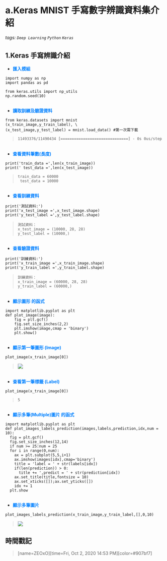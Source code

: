 # a.Keras MNIST 手寫數字辨識資料集介紹

###### tags: `Deep Learning` `Python` `Keras` 

## 1.Keras 手寫辨識介紹

* <font color="#0080FF">**匯入模組**</font>

```python=+
import numpy as np
import pandas as pd

from keras.utils import np_utils
np.random.seed(10)
```
##
* <font color="#0080FF">**讀取訓練及驗證資料**</font>

```python=+
from keras.datasets import mnist
(x_train_image,y_train_label), \
(x_test_image,y_test_label) = mnist.load_data() #第一次需下載
```

> ```11493376/11490434 [==============================] - 0s 0us/step```
##
* <font color="#0080FF">**查看資料筆數(長度)**</font>

```python=+
print('train_data =',len(x_train_image))
print(' test_data =',len(x_test_image))
```

> ```train_data = 60000```</br>
> ``` test_data = 10000```</br>
##
* <font color="#0080FF">**查看訓練資料**</font>

```python=+
print('測試資料:')
print('x_test_image =',x_test_image.shape)
print('y_test_label =',y_test_label.shape)
```

> ```測試資料：```</br>
> ```x_test_image = (10000, 28, 28)```</br>
> ```y_test_label = (10000,)```
##
* <font color="#0080FF">**查看驗證資料**</font>

```python=+
print('訓練資料:')
print('x_train_image =',x_train_image.shape)
print('y_train_label =',y_train_label.shape)
```

> ```訓練資料：```</br>
> ```x_train_image = (60000, 28, 28)```</br>
> ```y_train_label = (60000,)```
##
* <font color="#0080FF">**顯示圖形 的函式**</font>

```python=+
import matplotlib.pyplot as plt
def plot_image(image):
    fig = plt.gcf()
    fig.set_size_inches(2,2)
    plt.imshow(image,cmap = 'binary')
    plt.show()
```
##
* <font color="#0080FF">**顯示第一筆圖形 (Image)**</font>

```python=+
plot_image(x_train_image[0])
```

> ![](https://i.imgur.com/6p5Nbsb.png)
##
* <font color="#0080FF">**查看第一筆標籤 (Label)**</font>

```python=+
plot_image(x_train_image[0])
```

> ```5```
##
* <font color="#0080FF">**顯示多筆(Multiple)圖片 的函式**</font>

```python=+
import matplotlib.pyplot as plt
def plot_images_labels_prediction(images,labels,prediction,idx,num = 10):
  fig = plt.gcf()
  fig.set_size_inches(12,14)
  if num >= 25:num = 25
  for i in range(0,num):
    ax = plt.subplot(5,5,i+1)
    ax.imshow(images[idx],cmap='binary')
    title = 'label = ' + str(labels[idx])
    if(len(prediction)) > 0:
      title += ',predict = ' + str(prediction[idx])
    ax.set_title(title,fontsize = 10)
    ax.set_xticks([]);ax.set_yticks([])
    idx += 1
  plt.show
```
##
* <font color="#0080FF">**顯示多筆圖片**</font>

```python=+
plot_images_labels_prediction(x_train_image,y_train_label,[],0,10)
```

> ![](https://i.imgur.com/UGJ392u.png)


## 時間戳記

> [name=ZEOxO][time=Fri, Oct 2, 2020 14:53 PM][color=#907bf7]